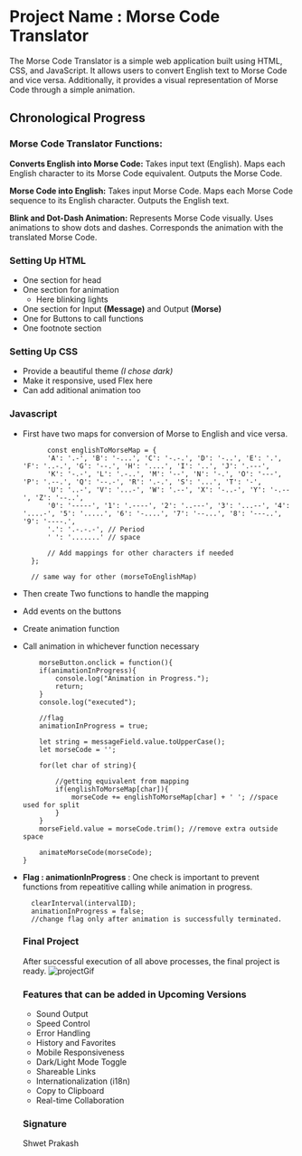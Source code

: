 # Project Name : Morse Code Translator

The Morse Code Translator is a simple web application built using HTML, CSS, and JavaScript. It allows users to convert English text to Morse Code and vice versa. Additionally, it provides a visual representation of Morse Code through a simple animation.

## Chronological Progress

### Morse Code Translator Functions:

**Converts English into Morse Code:**
Takes input text (English).
Maps each English character to its Morse Code equivalent.
Outputs the Morse Code.

**Morse Code into English:**
Takes input Morse Code.
Maps each Morse Code sequence to its English character.
Outputs the English text.

**Blink and Dot-Dash Animation:**
Represents Morse Code visually.
Uses animations to show dots and dashes.
Corresponds the animation with the translated Morse Code.

### Setting Up HTML 
 - One section for head
 - One section for animation
   - Here blinking lights
 - One section for Input **(Message)** and Output **(Morse)**
 - One for Buttons to call functions
 - One footnote section

### Setting Up CSS
- Provide a beautiful theme *(I chose dark)*
- Make it responsive, used Flex here
- Can add aditional animation too 

### Javascript 
- First have two maps for conversion of Morse to English and vice versa.
  
  ```JS
        const englishToMorseMap = {
        'A': '.-', 'B': '-...', 'C': '-.-.', 'D': '-..', 'E': '.', 'F': '..-.', 'G': '--.', 'H': '....', 'I': '..', 'J': '.---',
        'K': '-.-', 'L': '.-..', 'M': '--', 'N': '-.', 'O': '---', 'P': '.--.', 'Q': '--.-', 'R': '.-.', 'S': '...', 'T': '-',
        'U': '..-', 'V': '...-', 'W': '.--', 'X': '-..-', 'Y': '-.--', 'Z': '--..',
        '0': '-----', '1': '.----', '2': '..---', '3': '...--', '4': '....-', '5': '.....', '6': '-....', '7': '--...', '8': '---..', '9': '----.',
        '.': '.-.-.-', // Period
        ' ': '.......' // space

        // Add mappings for other characters if needed
    };

    // same way for other (morseToEnglishMap)
  ```
- Then create Two functions to handle the mapping
- Add events on the buttons
- Create animation function 
- Call animation in whichever function necessary
  
    ```Js
        morseButton.onclick = function(){
        if(animationInProgress){
            console.log("Animation in Progress.");
            return;
        }
        console.log("executed");

        //flag
        animationInProgress = true;

        let string = messageField.value.toUpperCase();  
        let morseCode = '';

        for(let char of string){

            //getting equivalent from mapping
            if(englishToMorseMap[char]){
                morseCode += englishToMorseMap[char] + ' '; //space used for split
            }
        }
        morseField.value = morseCode.trim(); //remove extra outside space

        animateMorseCode(morseCode);
    }
  ```

- **Flag : animationInProgress** : One check is important to prevent functions from repeatitive calling while animation in progress.
  
  ```JS
    clearInterval(intervalID);
    animationInProgress = false;
    //change flag only after animation is successfully terminated.
  ```
  
  ### Final Project
  After successful execution of all above processes, the final project is ready.
![projectGif](https://github.com/iParth08/Web-Development-Skills/assets/112176494/1aa39bee-283b-4c6b-b287-71f5d38670d1)

  ### Features that can be added in Upcoming Versions
   - Sound Output
   - Speed Control
   - Error Handling
   - History and Favorites
   - Mobile Responsiveness
   - Dark/Light Mode Toggle
   - Shareable Links
   - Internationalization (i18n)
   - Copy to Clipboard
   - Real-time Collaboration
  
  ### Signature
  Shwet Prakash

  
